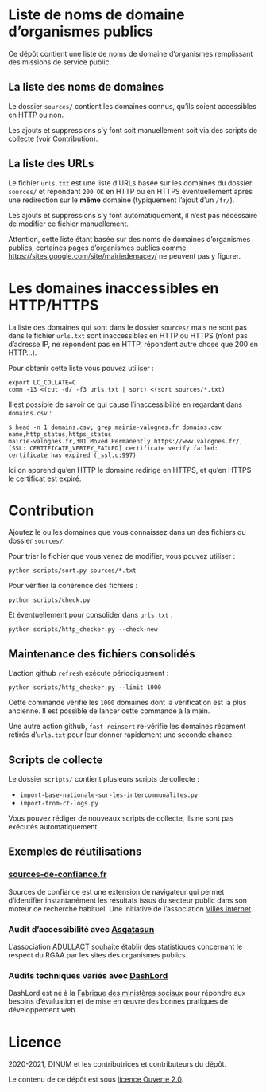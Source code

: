 # Liste de noms de domaine d’organismes publics

Ce dépôt contient une liste de noms de domaine d’organismes
remplissant des missions de service public.


## La liste des noms de domaines

Le dossier `sources/` contient les domaines connus, qu’ils soient
accessibles en HTTP ou non.

Les ajouts et suppressions s’y font soit manuellement soit via des
scripts de collecte (voir [Contribution](#contribution)).


## La liste des URLs

Le fichier `urls.txt` est une liste d’URLs basée sur les domaines du
dossier `sources/` et répondant `200 OK` en HTTP ou en HTTPS
éventuellement après une redirection sur le **même** domaine
(typiquement l’ajout d’un `/fr/`).

Les ajouts et suppressions s’y font automatiquement, il n’est pas
nécessaire de modifier ce fichier manuellement.

Attention, cette liste étant basée sur des noms de domaines
d’organismes publics, certaines pages d’organismes publics comme
https://sites.google.com/site/mairiedemacey/ ne peuvent pas y figurer.


# Les domaines inaccessibles en HTTP/HTTPS

La liste des domaines qui sont dans le dossier `sources/` mais ne sont
pas dans le fichier `urls.txt` sont inaccessibles en HTTP ou HTTPS
(n’ont pas d’adresse IP, ne répondent pas en HTTP, répondent autre
chose que 200 en HTTP…).

Pour obtenir cette liste vous pouvez utiliser :

    export LC_COLLATE=C
    comm -13 <(cut -d/ -f3 urls.txt | sort) <(sort sources/*.txt)

Il est possible de savoir ce qui cause l’inaccessibilité en regardant
dans `domains.csv` :

    $ head -n 1 domains.csv; grep mairie-valognes.fr domains.csv
    name,http_status,https_status
    mairie-valognes.fr,301 Moved Permanently https://www.valognes.fr/,[SSL: CERTIFICATE_VERIFY_FAILED] certificate verify failed: certificate has expired (_ssl.c:997)

Ici on apprend qu’en HTTP le domaine redirige en HTTPS, et qu’en HTTPS
le certificat est expiré.


# Contribution

Ajoutez le ou les domaines que vous connaissez dans un des fichiers du
dossier `sources/`.

Pour trier le fichier que vous venez de modifier, vous pouvez utiliser :

    python scripts/sort.py sources/*.txt

Pour vérifier la cohérence des fichiers :

    python scripts/check.py

Et éventuellement pour consolider dans `urls.txt` :

    python scripts/http_checker.py --check-new


## Maintenance des fichiers consolidés

L’action github `refresh` exécute périodiquement :

    python scripts/http_checker.py --limit 1000

Cette commande vérifie les `1000` domaines dont la vérification est la
plus ancienne. Il est possible de lancer cette commande à la main.

Une autre action github, `fast-reinsert` re-vérifie les domaines
récement retirés d’`urls.txt` pour leur donner rapidement une seconde
chance.


## Scripts de collecte

Le dossier `scripts/` contient plusieurs scripts de collecte :

- `import-base-nationale-sur-les-intercommunalites.py`
- `import-from-ct-logs.py`

Vous pouvez rédiger de nouveaux scripts de collecte, ils ne sont pas
exécutés automatiquement.


## Exemples de réutilisations

### [sources-de-confiance.fr](https://sources-de-confiance.fr)

Sources de confiance est une extension de navigateur qui permet d’identifier instantanément les résultats issus du secteur public dans son moteur de recherche habituel. Une initiative de l’association [Villes Internet](https://villes-internet.net).

### Audit d’accessibilité avec [Asqatasun](https://adullact.org/service-en-ligne-asqatasun)

L’association [ADULLACT](https://adullact.org/) souhaite établir des statistiques concernant le respect du RGAA par les sites des organismes publics.

### Audits techniques variés avec [DashLord](https://dashlord.incubateur.net/intro/)

DashLord est né à la [Fabrique des ministères sociaux](https://fabrique.social.gouv.fr/) pour répondre aux besoins d’évaluation et de mise en œuvre des bonnes pratiques de développement web.


# Licence

2020-2021, DINUM et les contributrices et contributeurs du dépôt.

Le contenu de ce dépôt est sous [licence Ouverte 2.0](LICENCE.md).
